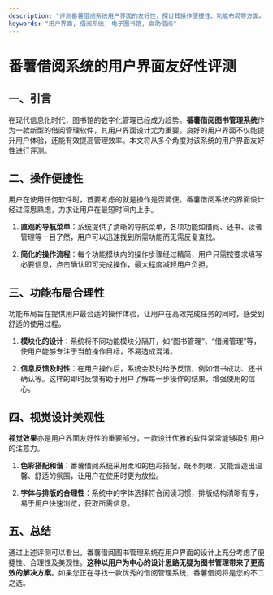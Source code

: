 ```yaml
---
description: "评测番薯借阅系统用户界面的友好性，探讨其操作便捷性、功能布局等方面。"
keywords: "用户界面, 借阅系统, 电子图书馆, 自助借阅"
---
```

# 番薯借阅系统的用户界面友好性评测

## 一、引言

在现代信息化时代，图书馆的数字化管理已经成为趋势。**番薯借阅图书管理系统**作为一款新型的借阅管理软件，其用户界面设计尤为重要。良好的用户界面不仅能提升用户体验，还能有效提高管理效率。本文将从多个角度对该系统的用户界面友好性进行评测。

## 二、操作便捷性

用户在使用任何软件时，首要考虑的就是操作是否简便。番薯借阅系统的界面设计经过深思熟虑，力求让用户在最短时间内上手。

1. **直观的导航菜单**：系统提供了清晰的导航菜单，各项功能如借阅、还书、读者管理等一目了然，用户可以迅速找到所需功能而无需反复查找。

2. **简化的操作流程**：每个功能模块内的操作步骤经过精简，用户只需按要求填写必要信息，点击确认即可完成操作，最大程度减轻用户负担。

## 三、功能布局合理性

功能布局旨在提供用户最合适的操作体验，让用户在高效完成任务的同时，感受到舒适的使用过程。

1. **模块化的设计**：系统将不同功能模块分隔开，如“图书管理”、“借阅管理”等，使用户能够专注于当前操作目标，不易造成混淆。

2. **信息反馈及时性**：在用户操作后，系统会及时给予反馈，例如借书成功、还书确认等。这样的即时反馈有助于用户了解每一步操作的结果，增强使用的信心。

## 四、视觉设计美观性

**视觉效果**亦是用户界面友好性的重要部分，一款设计优雅的软件常常能够吸引用户的注意力。

1. **色彩搭配和谐**：番薯借阅系统采用柔和的色彩搭配，既不刺眼，又能营造出温馨、舒适的氛围，让用户在使用时更为放松。

2. **字体与排版的合理性**：系统中的字体选择符合阅读习惯，排版结构清晰有序，易于用户快速浏览，获取所需信息。

## 五、总结

通过上述评测可以看出，番薯借阅图书管理系统在用户界面的设计上充分考虑了便捷性、合理性及美观性。**这种以用户为中心的设计思路无疑为图书管理带来了更高效的解决方案**。如果您正在寻找一款优秀的借阅管理系统，番薯借阅将是您的不二之选。
